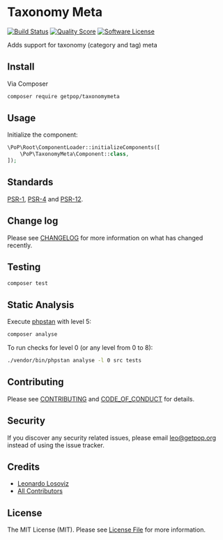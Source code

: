 # Taxonomy Meta

[![Build Status][ico-travis]][link-travis]
[![Quality Score][ico-code-quality]][link-code-quality]
[![Software License][ico-license]](LICENSE.md)

<!--
[![Latest Version on Packagist][ico-version]][link-packagist]
[![Coverage Status][ico-scrutinizer]][link-scrutinizer]
[![Total Downloads][ico-downloads]][link-downloads]
-->

Adds support for taxonomy (category and tag) meta

## Install

Via Composer

``` bash
composer require getpop/taxonomymeta
```

## Usage

Initialize the component:

``` php
\PoP\Root\ComponentLoader::initializeComponents([
    \PoP\TaxonomyMeta\Component::class,
]);
```

## Standards

[PSR-1](https://www.php-fig.org/psr/psr-1), [PSR-4](https://www.php-fig.org/psr/psr-4) and [PSR-12](https://www.php-fig.org/psr/psr-12).

## Change log

Please see [CHANGELOG](CHANGELOG.md) for more information on what has changed recently.

## Testing

``` bash
composer test
```

## Static Analysis

Execute [phpstan](https://github.com/phpstan/phpstan) with level 5:

``` bash
composer analyse
```

To run checks for level 0 (or any level from 0 to 8):

``` bash
./vendor/bin/phpstan analyse -l 0 src tests
```

## Contributing

Please see [CONTRIBUTING](CONTRIBUTING.md) and [CODE_OF_CONDUCT](CODE_OF_CONDUCT.md) for details.

## Security

If you discover any security related issues, please email leo@getpop.org instead of using the issue tracker.

## Credits

- [Leonardo Losoviz][link-author]
- [All Contributors][link-contributors]

## License

The MIT License (MIT). Please see [License File](LICENSE.md) for more information.

[ico-version]: https://img.shields.io/packagist/v/getpop/taxonomymeta.svg?style=flat-square
[ico-license]: https://img.shields.io/badge/license-MIT-brightgreen.svg?style=flat-square
[ico-travis]: https://img.shields.io/travis/getpop/taxonomymeta/master.svg?style=flat-square
[ico-scrutinizer]: https://img.shields.io/scrutinizer/coverage/g/getpop/taxonomymeta.svg?style=flat-square
[ico-code-quality]: https://img.shields.io/scrutinizer/g/getpop/taxonomymeta.svg?style=flat-square
[ico-downloads]: https://img.shields.io/packagist/dt/getpop/taxonomymeta.svg?style=flat-square

[link-packagist]: https://packagist.org/packages/getpop/taxonomymeta
[link-travis]: https://travis-ci.org/getpop/taxonomymeta
[link-scrutinizer]: https://scrutinizer-ci.com/g/getpop/taxonomymeta/code-structure
[link-code-quality]: https://scrutinizer-ci.com/g/getpop/taxonomymeta
[link-downloads]: https://packagist.org/packages/getpop/taxonomymeta
[link-author]: https://github.com/leoloso
[link-contributors]: ../../contributors
